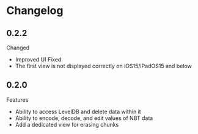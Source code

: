 # Changelog

## 0.2.2

Changed
- Improved UI
Fixed
- The first view is not displayed correctly on iOS15/iPadOS15 and below

## 0.2.0

Features
- Ability to access LevelDB and delete data within it
- Ability to encode, decode, and edit values of NBT data
- Add a dedicated view for erasing chunks
